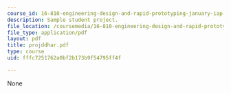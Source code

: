 ```yaml
---
course_id: 16-810-engineering-design-and-rapid-prototyping-january-iap-2007
description: Sample student project.
file_location: /coursemedia/16-810-engineering-design-and-rapid-prototyping-january-iap-2007/fffc7251762a0bf2b173b9f54795ff4f_projddhar.pdf
file_type: application/pdf
layout: pdf
title: projddhar.pdf
type: course
uid: fffc7251762a0bf2b173b9f54795ff4f

---
```

None